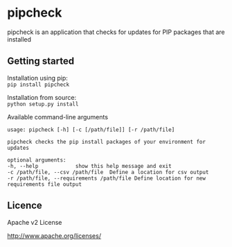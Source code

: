 # pipcheck

pipcheck is an application that checks for updates for PIP packages that are
installed

## Getting started

Installation using pip:<br>
`pip install pipcheck`

Installation from source:<br>
`python setup.py install`

Available command-line arguments
```
usage: pipcheck [-h] [-c [/path/file]] [-r /path/file]

pipcheck checks the pip install packages of your environment for updates

optional arguments:
-h, --help            show this help message and exit
-c /path/file, --csv /path/file  Define a location for csv output
-r /path/file, --requirements /path/file Define location for new requirements file output
```

## Licence
Apache v2 License

http://www.apache.org/licenses/
